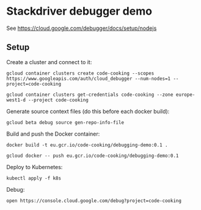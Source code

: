 # Stackdriver debugger demo
See https://cloud.google.com/debugger/docs/setup/nodejs

## Setup
Create a cluster and connect to it:

    gcloud container clusters create code-cooking --scopes https://www.googleapis.com/auth/cloud_debugger --num-nodes=1 --project=code-cooking

    gcloud container clusters get-credentials code-cooking --zone europe-west1-d --project code-cooking

Generate source context files (do this before each docker build):

    gcloud beta debug source gen-repo-info-file

Build and push the Docker container:

    docker build -t eu.gcr.io/code-cooking/debugging-demo:0.1 .

    gcloud docker -- push eu.gcr.io/code-cooking/debugging-demo:0.1

Deploy to Kubernetes:

    kubectl apply -f k8s

Debug:

    open https://console.cloud.google.com/debug?project=code-cooking
